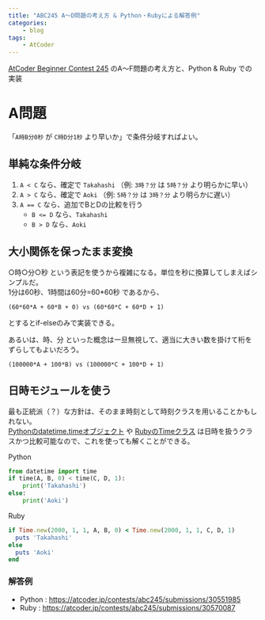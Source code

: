 ```yaml
---
title: "ABC245 A～D問題の考え方 & Python・Rubyによる解答例"
categories:
    - blog
tags:
    - AtCoder
---
```


[AtCoder Beginner Contest 245](https://atcoder.jp/contests/abc245) のA～F問題の考え方と、Python & Ruby での実装

# A問題

「`A時B分0秒` が `C時D分1秒` より早いか」で条件分岐すればよい。

## 単純な条件分岐

1. `A < C` なら、確定で `Takahashi` （例: `3時？分` は `5時？分` より明らかに早い）
1. `A > C` なら、確定で `Aoki` （例: `5時？分` は `3時？分` より明らかに遅い）
1. `A == C` なら、追加でBとDの比較を行う
    * `B <= D` なら、`Takahashi`
    * `B > D` なら、`Aoki`

## 大小関係を保ったまま変換

○時○分○秒 という表記を使うから複雑になる。単位を秒に換算してしまえばシンプルだ。  
1分は60秒、1時間は60分=60*60秒 であるから、  
```
(60*60*A + 60*B + 0) vs (60*60*C + 60*D + 1)
```
とするとif-elseのみで実装できる。

あるいは、時、分 といった概念は一旦無視して、適当に大きい数を掛けて桁をずらしてもよいだろう。
```
(100000*A + 100*B) vs (100000*C + 100*D + 1)
```

## 日時モジュールを使う

最も正統派（？）な方針は、そのまま時刻として時刻クラスを用いることかもしれない。  
[Pythonのdatetime.timeオブジェクト](https://docs.python.org/ja/3/library/datetime.html#time-objects) や [RubyのTimeクラス](https://docs.ruby-lang.org/ja/latest/class/Time.html) は日時を扱うクラスかつ比較可能なので、これを使っても解くことができる。

Python

```python
from datetime import time
if time(A, B, 0) < time(C, D, 1):
    print('Takahashi')
else:
    print('Aoki')
```

Ruby

```ruby
if Time.new(2000, 1, 1, A, B, 0) < Time.new(2000, 1, 1, C, D, 1)
  puts 'Takahashi'
else
  puts 'Aoki'
end
```

### 解答例

* Python : https://atcoder.jp/contests/abc245/submissions/30551985
* Ruby : https://atcoder.jp/contests/abc245/submissions/30570087


<script async src="https://unpkg.com/mermaid@8.14.0/dist/mermaid.min.js"></script>
